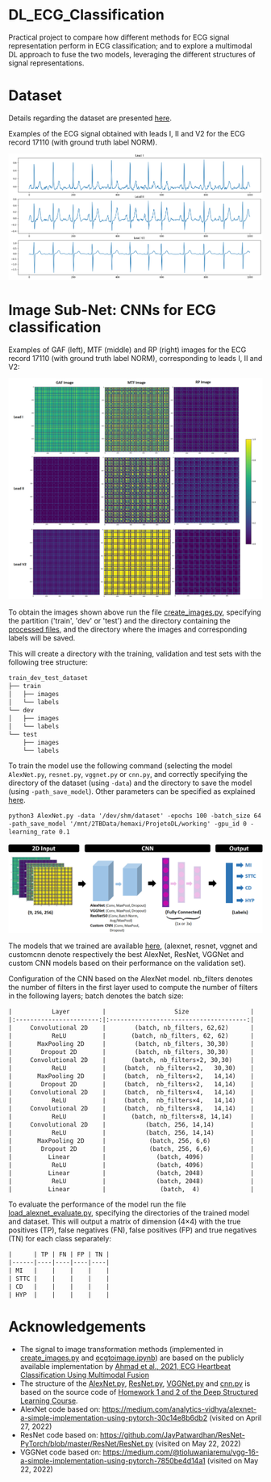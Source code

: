 # DL_ECG_Classification

Practical project to compare how different methods for ECG signal representation perform in ECG classification; and to explore a multimodal DL approach to fuse the two models, leveraging the different structures of signal representations.


# Dataset

Details regarding the dataset are presented [here](https://github.com/HemaxiN/DL_ECG_Classification/tree/main/Dataset).

Examples of the ECG signal obtained with leads I, II and V2 for the ECG record 17110 (with ground truth label NORM).

![](https://github.com/HemaxiN/DL_ECG_Classification/blob/main/Images/ecg_record_17110.PNG)



# Image Sub-Net: CNNs for ECG classification

Examples of GAF (left), MTF (middle) and RP (right) images for the ECG record 17110 (with ground truth label NORM), corresponding to leads I, II and V2:

![](https://github.com/HemaxiN/DL_ECG_Classification/blob/main/Images/examples_GAF_MTF_RP1.png)

To obtain the images shown above run the file [create_images.py](https://github.com/HemaxiN/DL_ECG_Classification/blob/main/Dataset/create_images.py), specifying the partition ('train', 'dev' or 'test') and the directory containing the [processed files](https://drive.google.com/drive/folders/1Nas7Gqcj-H28Raui_6z06kpWDsM78OBV), and the directory where the images and corresponding labels will be saved.

This will create a directory with the training, validation and test sets with the following tree structure:

```
train_dev_test_dataset
├── train
│   ├── images
│   └── labels
└── dev
│   ├── images
│   └── labels
└── test
    ├── images
    └── labels
```

To train the model use the following command (selecting the model ```AlexNet.py```, ```resnet.py```, ```vggnet.py``` or ```cnn.py```, and correctly specifying the directory of the dataset (using ```-data```) and the directory to save the model (using ```-path_save_model```). Other parameters can be specified as explained [here](https://github.com/HemaxiN/DL_ECG_Classification/blob/main/AlexNet.py#L145-L157).

```
python3 AlexNet.py -data '/dev/shm/dataset' -epochs 100 -batch_size 64 -path_save_model '/mnt/2TBData/hemaxi/ProjetoDL/working' -gpu_id 0 -learning_rate 0.1  
```

![](https://github.com/HemaxiN/DL_ECG_Classification/blob/main/Images/cnn_conf2.png)

The models that we trained are available [here](https://drive.google.com/file/d/1uRz6RsfitbCNzf5Z1-H82GvkjdmNWWDC/view?usp=share_link), (alexnet, resnet, vggnet and customcnn denote respectively the best AlexNet, ResNet, VGGNet and custom CNN models based on their performance on the validation set).

Configuration of the CNN based on the AlexNet model. nb_filters denotes the number of filters in the first layer used to compute the number of filters in the following layers; batch denotes the batch size:
```
|           Layer         |                   Size                 |
|:-----------------------:|:--------------------------------------:|
|     Convolutional 2D    |        (batch, nb_filters, 62,62)      |
|           ReLU          |       (batch, nb_filters, 62, 62)      |
|       MaxPooling 2D     |        (batch, nb_filters, 30,30)      |
|        Dropout 2D       |        (batch, nb_filters, 30,30)      |
|     Convolutional 2D    |       (batch, nb_filters×2, 30,30)     |
|           ReLU          |     (batch,  nb_filters×2,   30,30)    |
|       MaxPooling 2D     |     (batch,  nb_filters×2,   14,14)    |
|        Dropout 2D       |     (batch,  nb_filters×2,   14,14)    |
|     Convolutional 2D    |     (batch,  nb_filters×4,   14,14)    |
|           ReLU          |     (batch,  nb_filters×4,   14,14)    |
|     Convolutional 2D    |     (batch,  nb_filters×8,   14,14)    |
|           ReLU          |       (batch, nb_filters×8, 14,14)     |
|     Convolutional 2D    |           (batch, 256, 14,14)          |
|           ReLU          |           (batch, 256, 14,14)          |
|       MaxPooling 2D     |            (batch, 256, 6,6)           |
|        Dropout 2D       |            (batch, 256, 6,6)           |
|          Linear         |              (batch, 4096)             |
|           ReLU          |              (batch, 4096)             |
|          Linear         |              (batch, 2048)             |
|           ReLU          |              (batch, 2048)             |
|          Linear         |               (batch,  4)              |
``` 

To evaluate the performance of the model run the file [load_alexnet_evaluate.py](https://github.com/HemaxiN/DL_ECG_Classification/blob/main/load_alexnet_evaluate.py), specifying the directories of the trained model and dataset. This will output a matrix of dimension (4×4) with the true positives (TP), false negatives (FN), false positives (FP) and true negatives (TN) for each class separately:

```
|      | TP | FN | FP | TN |
|------|----|----|----|----|
| MI   |    |    |    |    |
| STTC |    |    |    |    |
| CD   |    |    |    |    |
| HYP  |    |    |    |    |
```

# Acknowledgements

* The signal to image transformation methods (implemented in [create_images.py](https://github.com/HemaxiN/DL_ECG_Classification/blob/main/Dataset/create_images.py) and [ecgtoimage.ipynb](https://github.com/HemaxiN/DL_ECG_Classification/blob/main/Dataset/ecgtoimage.ipynb)) are based on the publicly available implementation by [Ahmad et al., 2021, ECG Heartbeat Classification Using Multimodal Fusion](https://github.com/zaamad/ECG-Heartbeat-Classification-Using-Multimodal-Fusion)
* The structure of the [AlexNet.py](https://github.com/HemaxiN/DL_ECG_Classification/blob/main/AlexNet.py), [ResNet.py](https://github.com/HemaxiN/DL_ECG_Classification/blob/main/resnet.py), [VGGNet.py](https://github.com/HemaxiN/DL_ECG_Classification/blob/main/vggnet.py) and [cnn.py](https://github.com/HemaxiN/DL_ECG_Classification/blob/main/cnn.py) is based on the source code of [Homework 1 and 2 of the Deep Structured Learning Course](https://fenix.tecnico.ulisboa.pt/disciplinas/AEProf/2021-2022/1-semestre/homeworks).
* AlexNet code based on: https://medium.com/analytics-vidhya/alexnet-a-simple-implementation-using-pytorch-30c14e8b6db2 (visited on April 27, 2022)
* ResNet code based on: https://github.com/JayPatwardhan/ResNet-PyTorch/blob/master/ResNet/ResNet.py (visited on May 22, 2022)
* VGGNet code based on: https://medium.com/@tioluwaniaremu/vgg-16-a-simple-implementation-using-pytorch-7850be4d14a1 (visited on May 22, 2022)
